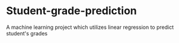 # Student-grade-prediction
A machine learning project which utilizes linear regression to predict student's grades
